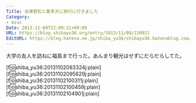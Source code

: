 ```yaml
---
Title: 会津若松と喜多方に旅行に行きました
Category:
- misc
Date: 2013-11-09T22:09:21+09:00
URL: https://blog.shibayu36.org/entry/2013/11/09/220921
EditURL: https://blog.hatena.ne.jp/shiba_yu36/shibayu36.hatenablog.com/atom/entry/12921228815712244463
---
```


大学の友人を訪ねに福島まで行った。あんまり観光はせずにだらだらしてた。

[f:id:shiba_yu36:20131102093324j:plain]
[f:id:shiba_yu36:20131102095629j:plain]
[f:id:shiba_yu36:20131102100311j:plain]
[f:id:shiba_yu36:20131102100459j:plain]
[f:id:shiba_yu36:20131102104901j:plain]
